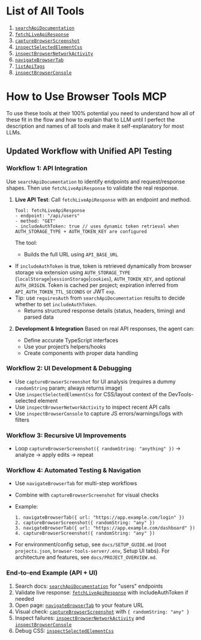 # List of All Tools

1. [`searchApiDocumentation`](./each-tool-explained/searchApiDocumentation.md)
2. [`fetchLiveApiResponse`](./each-tool-explained/fetchLiveApiResponse.md)
3. [`captureBrowserScreenshot`](./each-tool-explained/captureBrowserScreenshot.md)
4. [`inspectSelectedElementCss`](./each-tool-explained/inspectSelectedElementCss.md)
5. [`inspectBrowserNetworkActivity`](./each-tool-explained/inspectBrowserNetworkActivity.md)
6. [`navigateBrowserTab`](./each-tool-explained/navigateBrowserTab.md)
7. [`listApiTags`](./each-tool-explained/listApiTags.md)
8. [`inspectBrowserConsole`](./each-tool-explained/inspectBrowserConsole.md)

# How to Use Browser Tools MCP

To use these tools at their 100% potential you need to understand how all of these fit in the flow and how to explain that to LLM until I perfect the description and names of all tools and make it self-explanatory for most LLMs.

## Updated Workflow with Unified API Testing

### **Workflow 1: API Integration**

Use `searchApiDocumentation` to identify endpoints and request/response shapes. Then use `fetchLiveApiResponse` to validate the real response.

1. **Live API Test**: Call `fetchLiveApiResponse` with an endpoint and method.

   ```
   Tool: fetchLiveApiResponse
   - endpoint: "/api/users"
   - method: "GET"
   - includeAuthToken: true // uses dynamic token retrieval when AUTH_STORAGE_TYPE + AUTH_TOKEN_KEY are configured
   ```

   The tool:

   - Builds the full URL using `API_BASE_URL`

- If `includeAuthToken` is true, token is retrieved dynamically from browser storage via extension using `AUTH_STORAGE_TYPE` (`localStorage`|`sessionStorage`|`cookies`), `AUTH_TOKEN_KEY`, and optional `AUTH_ORIGIN`. Token is cached per project; expiration inferred from `API_AUTH_TOKEN_TTL_SECONDS` or JWT `exp`.
- Tip: use `requiresAuth` from `searchApiDocumentation` results to decide whether to set `includeAuthToken`.
  - Returns structured response details (status, headers, timing) and parsed data

2. **Development & Integration**
   Based on real API responses, the agent can:

   - Define accurate TypeScript interfaces
   - Use your project’s helpers/hooks
   - Create components with proper data handling

### **Workflow 2: UI Development & Debugging**

- Use `captureBrowserScreenshot` for UI analysis (requires a dummy `randomString` param; always returns image)
- Use `inspectSelectedElementCss` for CSS/layout context of the DevTools-selected element
- Use `inspectBrowserNetworkActivity` to inspect recent API calls
- Use `inspectBrowserConsole` to capture JS errors/warnings/logs with filters

### **Workflow 3: Recursive UI Improvements**

- Loop `captureBrowserScreenshot({ randomString: "anything" })` → analyze → apply edits → repeat

### **Workflow 4: Automated Testing & Navigation**

- Use `navigateBrowserTab` for multi-step workflows
- Combine with `captureBrowserScreenshot` for visual checks
- Example:

  ```
  1. navigateBrowserTab({ url: "https://app.example.com/login" })
  2. captureBrowserScreenshot({ randomString: "any" })
  3. navigateBrowserTab({ url: "https://app.example.com/dashboard" })
  4. captureBrowserScreenshot({ randomString: "any" })
  ```

- For environment/config setup, see `docs/SETUP_GUIDE.md` (root `projects.json`, `browser-tools-server/.env`, Setup UI tabs). For architecture and features, see `docs/PROJECT_OVERVIEW.md`.

### End-to-end Example (API + UI)

1. Search docs: [`searchApiDocumentation`](./each-tool-explained/searchApiDocumentation.md) for "users" endpoints
2. Validate live response: [`fetchLiveApiResponse`](./each-tool-explained/fetchLiveApiResponse.md) with includeAuthToken if needed
3. Open page: [`navigateBrowserTab`](./each-tool-explained/navigateBrowserTab.md) to your feature URL
4. Visual check: [`captureBrowserScreenshot`](./each-tool-explained/captureBrowserScreenshot.md) with `{ randomString: "any" }`
5. Inspect failures: [`inspectBrowserNetworkActivity`](./each-tool-explained/inspectBrowserNetworkActivity.md) and [`inspectBrowserConsole`](./each-tool-explained/inspectBrowserConsole.md)
6. Debug CSS: [`inspectSelectedElementCss`](./each-tool-explained/inspectSelectedElementCss.md)
